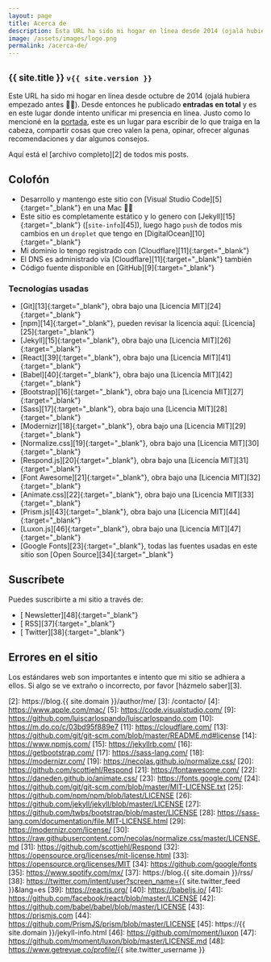 ```yaml
---
layout: page
title: Acerca de
description: Esta URL ha sido mi hogar en línea desde 2014 (ojalá hubiera empezado antes 🤦‍♂️). Desde entonces he publicado (abre este link para ver el número) entradas en total y es en este lugar donde intento unificar mi presencia en línea.
image: /assets/images/logo.png
permalink: /acerca-de/
---
```


<h2 class="subtitulo text-center"><small class="text-muted">{{ site.title }} <code>v{{ site.version }}</code></small></h2>

Este URL ha sido mi hogar en línea desde octubre de 2014 (ojalá hubiera empezado antes 🤦‍♂️). Desde entonces he publicado **<span id="contador-posts"></span> entradas en total** y es en este lugar donde intento unificar mi presencia en línea. Justo como lo mencioné en la [portada][1], este es un lugar para escribir de lo que traiga en la cabeza, compartir cosas que creo valen la pena, opinar, ofrecer algunas recomendaciones y dar algunos consejos. 

Aquí está el [archivo completo][2] de todos mis posts.

## Colofón

- Desarrollo y mantengo este sitio con [Visual Studio Code][5]{:target="_blank"} en una Mac 👨‍💻
- Este sitio es completamente estático y lo genero con [Jekyll][15]{:target="_blank"} ([<code>site-info</code>][45]), luego hago <code>push</code> de todos mis cambios en un <code>droplet</code> que tengo en [DigitalOcean][10]{:target="_blank"}
- Mi dominio lo tengo registrado con [Cloudflare][11]{:target="_blank"}
- El DNS es administrado vía [Cloudflare][11]{:target="_blank"} también
- Código fuente disponible en [GitHub][9]{:target="_blank"}

### Tecnologías usadas

- [Git][13]{:target="_blank"}, obra bajo una [Licencia MIT][24]{:target="_blank"}
- [npm][14]{:target="_blank"}, pueden revisar la licencia aquí: [Licencia][25]{:target="_blank"}
- [Jekyll][15]{:target="_blank"}, obra bajo una [Licencia MIT][26]{:target="_blank"}
- [React][39]{:target="_blank"}, obra bajo una [Licencia MIT][41]{:target="_blank"}
- [Babel][40]{:target="_blank"}, obra bajo una [Licencia MIT][42]{:target="_blank"}
- [Bootstrap][16]{:target="_blank"}, obra bajo una [Licencia MIT][27]{:target="_blank"}
- [Sass][17]{:target="_blank"}, obra bajo una [Licencia MIT][28]{:target="_blank"}
- [Modernizr][18]{:target="_blank"}, obra bajo una [Licencia MIT][29]{:target="_blank"}
- [Normalize.css][19]{:target="_blank"}, obra bajo una [Licencia MIT][30]{:target="_blank"}
- [Respond.js][20]{:target="_blank"}, obra bajo una [Licencia MIT][31]{:target="_blank"}
- [Font Awesome][21]{:target="_blank"}, obra bajo una [Licencia MIT][32]{:target="_blank"}
- [Animate.css][22]{:target="_blank"}, obra bajo una [Licencia MIT][33]{:target="_blank"}
- [Prism.js][43]{:target="_blank"}, obra bajo una [Licencia MIT][44]{:target="_blank"}
- [Luxon.js][46]{:target="_blank"}, obra bajo una [Licencia MIT][47]{:target="_blank"}
- [Google Fonts][23]{:target="_blank"}, todas las fuentes usadas en este sitio son [Open Source][34]{:target="_blank"}

## Suscríbete

Puedes suscribirte a mi sitio a través de:
- [<i class="fas fa-newspaper"></i> Newsletter][48]{:target="_blank"}
- [<i class="fas fa-rss"></i> RSS][37]{:target="_blank"}
- [<i class="fab fa-twitter"></i> Twitter][38]{:target="_blank"}

## Errores en el sitio

Los estándares web son importantes e intento que mi sitio se adhiera a ellos. Si algo se ve extraño o incorrecto, por favor [házmelo saber][3].

[1]: /
[2]: https://blog.{{ site.domain }}/author/me/
[3]: /contacto/
[4]: https://www.apple.com/mac/
[5]: https://code.visualstudio.com/
[9]: https://github.com/luiscarlospando/luiscarlospando.com
[10]: https://m.do.co/c/03bd95f889e7
[11]: https://cloudflare.com/
[13]: https://github.com/git/git-scm.com/blob/master/README.md#license
[14]: https://www.npmjs.com/
[15]: https://jekyllrb.com/
[16]: https://getbootstrap.com/
[17]: https://sass-lang.com/
[18]: https://modernizr.com/
[19]: https://necolas.github.io/normalize.css/
[20]: https://github.com/scottjehl/Respond
[21]: https://fontawesome.com/
[22]: https://daneden.github.io/animate.css/
[23]: https://fonts.google.com/
[24]: https://github.com/git/git-scm.com/blob/master/MIT-LICENSE.txt
[25]: https://github.com/npm/npm/blob/latest/LICENSE
[26]: https://github.com/jekyll/jekyll/blob/master/LICENSE
[27]: https://github.com/twbs/bootstrap/blob/master/LICENSE
[28]: https://sass-lang.com/documentation/file.MIT-LICENSE.html
[29]: https://modernizr.com/license/
[30]: https://raw.githubusercontent.com/necolas/normalize.css/master/LICENSE.md
[31]: https://github.com/scottjehl/Respond
[32]: https://opensource.org/licenses/mit-license.html
[33]: https://opensource.org/licenses/MIT
[34]: https://github.com/google/fonts
[35]: https://www.spotify.com/mx/
[37]: https://blog.{{ site.domain }}/rss/
[38]: https://twitter.com/intent/user?screen_name={{ site.twitter_feed }}&lang=es
[39]: https://reactjs.org/
[40]: https://babeljs.io/
[41]: https://github.com/facebook/react/blob/master/LICENSE
[42]: https://github.com/babel/babel/blob/master/LICENSE
[43]: https://prismjs.com
[44]: https://github.com/PrismJS/prism/blob/master/LICENSE
[45]: https://{{ site.domain }}/jekyll-info.html
[46]: https://github.com/moment/luxon
[47]: https://github.com/moment/luxon/blob/master/LICENSE.md
[48]: https://www.getrevue.co/profile/{{ site.twitter_username }}